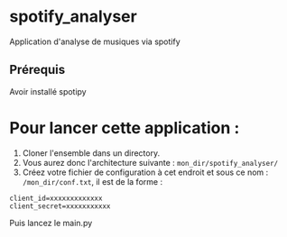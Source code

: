# spotify_analyser
Application d'analyse de musiques via spotify

## Prérequis
Avoir installé spotipy

# Pour lancer cette application :
1. Cloner l'ensemble dans un directory.
2. Vous aurez donc l'architecture suivante : `mon_dir/spotify_analyser/`
3. Créez votre fichier de configuration à cet endroit et sous ce nom : `/mon_dir/conf.txt`, il est de la forme :
```
client_id=xxxxxxxxxxxxx
client_secret=xxxxxxxxxxx
```
Puis lancez le main.py

